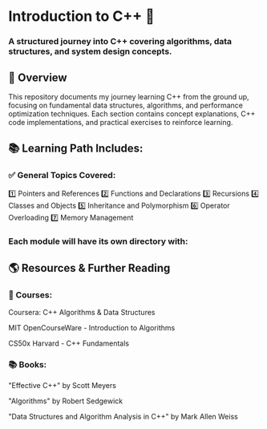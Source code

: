 # Introduction to C++ 🚀
### A structured journey into C++ covering algorithms, data structures, and system design concepts.

## 📌 Overview
This repository documents my journey learning C++ from the ground up, focusing on fundamental data structures, algorithms, and performance optimization techniques. Each section contains concept explanations, C++ code implementations, and practical exercises to reinforce learning.

## 📚 Learning Path Includes:

### ✅ General Topics Covered:
1️⃣ Pointers and References
2️⃣ Functions and Declarations
3️⃣ Recursions
4️⃣ Classes and Objects
5️⃣ Inheritance and Polymorphism
6️⃣ Operator Overloading
7️⃣ Memory Management

### Each module will have its own directory with:


## 🌎 Resources & Further Reading
### 📖 Courses:

Coursera: C++ Algorithms & Data Structures

MIT OpenCourseWare - Introduction to Algorithms

CS50x Harvard - C++ Fundamentals

### 📚 Books:

"Effective C++" by Scott Meyers

"Algorithms" by Robert Sedgewick

"Data Structures and Algorithm Analysis in C++" by Mark Allen Weiss
